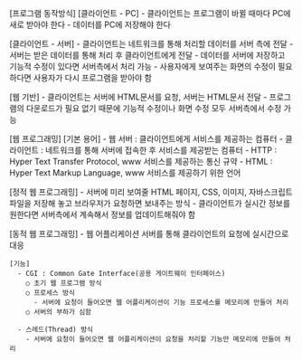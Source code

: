 [프로그램 동작방식]
  [클라이언트 - PC]
    - 클라이언트는 프로그램이 바뀔 때마다 PC에 새로 받아야 한다
    - 데이터를 PC에 저장해야 한다
    
  [클라이언트 - 서버]
    - 클라이언트는 네트워크를 통해 처리할 데이터를 서버 측에 전달
    - 서버는 받은 데이터를 통해 처리 후 클라이언트에게 전달
    - 데이터를 서버에 저장하고 기능적 수정이 있다면 서버측에서 처리 가능
    - 사용자에게 보여주는 화면의 수정이 필요하다면 사용자가 다시 프로그램을 받아야 함

  [웹 기반]
    - 클라이언트는 서버에 HTML문서를 요청, 서버는 HTML문서 전달
    - 프로그램의 다운로드가 필요 없기 때문에 기능적 수정이나 화면 수정 모두 서버측에서 수정 가능

[웹 프로그래밍]
  [기본 용어]
    - 웹 서버 : 클라이언트에게 서비스를 제공하는 컴퓨터
    - 클라이언트 : 네트워크를 통해 서버에 접속한 후 서비스를 제공받는 컴퓨터
    - HTTP : Hyper Text Transfer Protocol, www 서비스를 제공하는 통신 규약
    - HTML : Hyper Text Markup Language, www 서비스를 제공하기 위한 언어

  [정적 웹 프로그래밍]
    - 서버에 미리 보여줄 HTML 페이지, CSS, 이미지, 자바스크립트 파일을 저장해 놓고 브라우저가 요청하면 보내주는 방식
    - 클라이언트가 실시간 정보를 원한다면 서버측에서 계속해서 정보를 업데이트해줘야 함

  [동적 웹 프로그래밍]
    - 웹 어플리케이션 서버를 통해 클라이언트의 요청에 실시간으로 대응

    [기능]
      - CGI : Common Gate Interface(공용 게이트웨이 인터페이스)
        ○ 초기 웹 프로그램 방식
        ○ 프로세스 방식
          - 서버에 요청이 들어오면 웹 어플리케이션이 기능 프로세스를 메모리에 만들어 처리
        ○ 서버의 부하가 심함
      
      - 스레드(Thread) 방식
        - 서버에 요청이 들어오면 웹 어플리케이션이 요청을 처리할 기능만 메모리에 만들어 처리